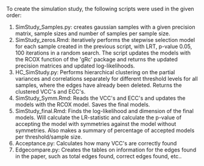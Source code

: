 To create the simulation study, the following scripts were used in the given order:
1. SimStudy_Samples.py: creates gaussian samples with a given precision matrix, sample sizes and number of samples per sample size.
2. SimStudy_zeros.Rmd: iteratively performs the stepwise selection model for each sample created in the previous script, with LRT, p-value 0.05, 100 iterations in a random search. The script updates the models with the RCOX function of the 'gRc' package and returns the updated precision matrices and updated log-likelihoods.
3. HC_SimStudy.py: Performs hierarchical clustering on the partial variances and correlations separately for different threshold levels for all samples, where the edges have already been deleted. Returns the clustered VCC's and ECC's.
4. SimStudy_Symm.Rmd: Reads the VCC's and ECC's and updates the models with the RCOX model. Saves the final models.
5. SimStudy_final.Rmd: Finds the log-likelihood and dimension of the final models. Will calculate the LR-statistic and calculate the p-value of accepting the model with symmetries against the model without symmetries. Also makes a summary of percentage of accepted models per threshold/sample size.
6. Acceptance.py: Calculates how many VCC's are correctly found
7. Edgecompare.py: Creates the tables on information for the edges found in the paper, such as total edges found, correct edges found, etc..
